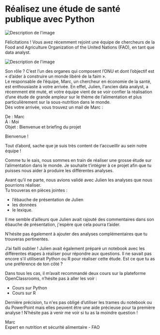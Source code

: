 # Réalisez une étude de santé publique avec Python

![Description de l'image](https://user.oc-static.com/upload/2023/05/16/16842487952408_OC-Bannieres-Projet_Student-Scenario_Scenario.png)

Félicitations ! Vous avez récemment rejoint une équipe de chercheurs de la Food and Agriculture Organization of the United Nations (FAO), en tant que data analyst.  


![Description de l'image](https://user.oc-static.com/upload/2023/03/29/16800690678052_image1.png)

Son rôle ? C’est l’un des organes qui composent l’ONU et dont l’objectif est « d’aider à construire un monde libéré de la faim ».   
Le responsable de l’équipe, Marc, un chercheur en économie de la santé, est enthousiaste à votre arrivée. En effet, Julien, l'ancien data analyst, a récemment été muté, et votre équipe vient de se voir confier la réalisation d’une étude de grande ampleur sur le thème de l’alimentation et plus particulièrement sur la sous-nutrition dans le monde.  
Dès votre arrivée, vous trouvez un mail de Marc  :  

De : Marc  
À : Moi  
Objet : Bienvenue et briefing du projet  

Bienvenue !   

Tout d’abord, sache que je suis très content de t’accueillir au sein notre équipe !  

Comme tu le sais, nous sommes en train de réaliser une grosse étude sur l’alimentation dans le monde. Je souhaite t’intégrer à ce projet afin que tu puisses nous aider à produire les différentes analyses.   

Avant qu’il ne parte, nous avions validé avec Julien les analyses que nous pourrions réaliser.   
Tu trouveras en pièces jointes :   

- l’ébauche de présentation de Julien
- les données
- le lexique. 

Il me semble d’ailleurs que Julien avait rajouté des commentaires dans son ébauche de présentation, j'espère que cela pourra t’aider.   

N’hésite pas également à ajouter des analyses complémentaires que tu trouveras pertinentes.   

J’ai failli oublier ! Julien avait également préparé un notebook avec les différentes étapes à réaliser pour répondre aux questions. Il ne savait pas encore s'il utiliserait Python ou R pour réaliser cette étude. 
Est ce que tu as une préférence de ton côté ? 

Dans tous les cas, il m’avait recommandé deux cours sur la plateforme OpenClassrooms, n’hésite pas à aller les voir :  
- Cours sur Python   
- Cours sur R   

Dernière précision, tu n'es pas obligé d’utiliser les trames du notebook ou du PowerPoint mais elles peuvent être une aide précieuse pour ta première analyse !
N’hésite pas à venir me voir si tu as la moindre question !


Marc  
Expert en nutrition et sécurité alimentaire - FAO




